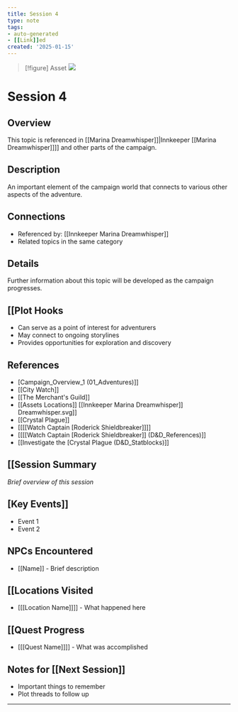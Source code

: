 ```yaml
---
title: Session 4
type: note
tags:
- auto-generated
- [[Link]]ed
created: '2025-01-15'
---
```


> [!figure] Asset
![](04_Resources/Assets/Portraits/portrait-[[Npc-session-4-session-4.svg)

# Session 4

## Overview
This topic is referenced in [[Marina Dreamwhisper]]|Innkeeper [[Marina Dreamwhisper]]]] and other parts of the campaign.

## Description
An important element of the campaign world that connects to various other aspects of the adventure.

## Connections
- Referenced by: [[Innkeeper Marina Dreamwhisper]]
- Related topics in the same category

## Details
Further information about this topic will be developed as the campaign progresses.

## [[Plot Hooks
- Can serve as a point of interest for adventurers
- May connect to ongoing storylines
- Provides opportunities for exploration and discovery

## References

- [Campaign_Overview_1 (01_Adventures)]]
- [[City Watch]]
- [[The Merchant's Guild]]
- [[Assets Locations]] [[Innkeeper Marina Dreamwhisper]] Dreamwhisper.svg]]
- [[Crystal Plague]]
- [[[[Watch Captain [Roderick Shieldbreaker]]]]
- [[[[Watch Captain [Roderick Shieldbreaker]] (D&D_References)]]
- [[Investigate the [Crystal Plague (D&D_Statblocks)]]

## [[Session Summary
*Brief overview of this session*

## [Key Events]]
- Event 1
- Event 2

## NPCs Encountered
- [[Name]] - Brief description

## [[Locations Visited
- [[[Location Name]]]] - What happened here

## [[Quest Progress
- [[[Quest Name]]]] - What was accomplished

## Notes for [[Next Session]]
- Important things to remember
- Plot threads to follow up

---
